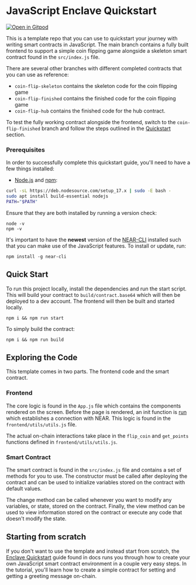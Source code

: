 JavaScript Enclave Quickstart
==============

[![Open in Gitpod](https://gitpod.io/button/open-in-gitpod.svg)](https://gitpod.io/#https://github.com/near-examples/rust-status-message)

This is a template repo that you can use to quickstart your journey with writing smart contracts in JavaScript. The main branch contains a fully built frontend to support a simple coin flipping game alongside a skeleton smart contract found in the `src/index.js` file.

There are several other branches with different completed contracts that you can use as reference:
- `coin-flip-skeleton` contains the skeleton code for the coin flipping game
- `coin-flip-finished` contains the finished code for the coin flipping game
- `coin-flip-hub` contains the finished code for the hub contract.

To test the fully working contract alongside the frontend, switch to the `coin-flip-finished` branch and follow the steps outlined in the [Quickstart](#quick-start) section.

### Prerequisites

In order to successfully complete this quickstart guide, you'll need to have a few things installed:
- [Node.js](https://nodejs.org/en/about/) and [npm](https://www.npmjs.com/):
```bash
curl -sL https://deb.nodesource.com/setup_17.x | sudo -E bash -  
sudo apt install build-essential nodejs
PATH="$PATH"
```
Ensure that they are both installed by running a version check:
```
node -v
npm -v
```

It's important to have the **newest** version of the [NEAR-CLI](https://docs.near.org/docs/tools/near-cli) installed such that you can make use of the JavaScript features. To install or update, run: 

```
npm install -g near-cli
```

## Quick Start
To run this project locally, install the dependencies and run the start script. This will build your contract to `build/contract.base64` which will then be deployed to a dev account. The frontend will then be built and started locally.

```
npm i && npm run start
```

To simply build the contract:

```
npm i && npm run build
```

## Exploring the Code

This template comes in two parts. The frontend code and the smart contract.

### Frontend

The core logic is found in the `App.js` file which contains the components rendered on the screen. Before the page is rendered, an init function is [run](https://github.com/near-examples/near-sdk-js-quickstart/blob/e78487030a59d5b7ca015dbbdbab228e542a307e/frontend/index.js#L9) which establishes a connection with NEAR. This logic is found in the `frontend/utils/utils.js` file.

The actual on-chain interactions take place in the `flip_coin` and `get_points` functions defined in `frontend/utils/utils.js`.

### Smart Contract

The smart contract is found in the `src/index.js` file and contains a set of methods for you to use. The constructor must be called after deploying the contract and can be used to initialize variables stored on the contract with default values.

The change method can be called whenever you want to modify any variables, or state, stored on the contract. Finally, the view method can be used to view information stored on the contract or execute any code that doesn't modify the state.

## Starting from scratch

If you don't want to use the template and instead start from scratch, the [Enclave Quickstart](https://docs.near.org/docs/develop/contracts/js/enclave-quickstart) guide found in docs runs you through how to create your own JavaScript smart contract environment in a couple very easy steps. In the tutorial, you'll learn how to create a simple contract for setting and getting a greeting message on-chain.
